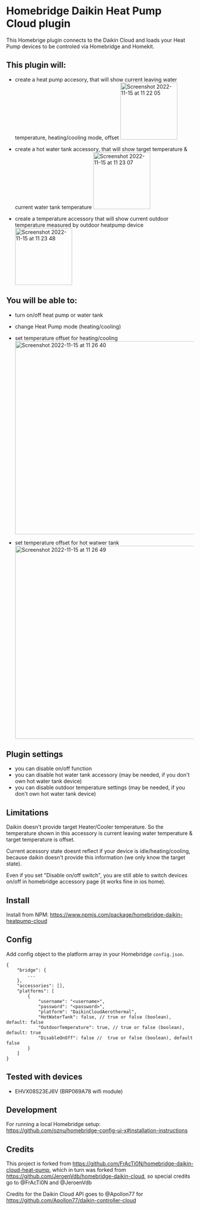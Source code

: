 # Homebridge Daikin Heat Pump Cloud plugin

This Homebrige plugin connects to the Daikin Cloud and loads your Heat Pump devices to be controled via Homebridge and Homekit.

## This plugin will:

- create a heat pump accesory, that will show current leaving water temperature, heating/cooling mode, offset
  <img width="153" alt="Screenshot 2022-11-15 at 11 22 05" src="https://user-images.githubusercontent.com/26749550/201895772-97cf8ca8-c2ca-4a08-95bc-e88596de1d0b.png">

- create a hot water tank accessory, that will show target temperature & current water tank temperature
  <img width="153" alt="Screenshot 2022-11-15 at 11 23 07" src="https://user-images.githubusercontent.com/26749550/201895872-c3c1de6b-9b40-4a07-a438-1de0a6677127.png">

- create a temperature accessory that will show current outdoor temperature measured by outdoor heatpump device
  <img width="153" alt="Screenshot 2022-11-15 at 11 23 48" src="https://user-images.githubusercontent.com/26749550/201895841-03c68c3c-ca34-4077-bcd3-d6f68a79f553.png">

## You will be able to:

- turn on/off heat pump or water tank
- change Heat Pump mode (heating/cooling)
- set temperature offset for heating/cooling
  <img width="519" alt="Screenshot 2022-11-15 at 11 26 40" src="https://user-images.githubusercontent.com/26749550/201896356-a945dc66-0a86-47a6-a6e6-b25d5f68ff35.png">

- set temperature offset for hot watwer tank
  <img width="519" alt="Screenshot 2022-11-15 at 11 26 49" src="https://user-images.githubusercontent.com/26749550/201896462-fc711f25-8fd6-4ca6-90a5-d3230b1a841e.png">

## Plugin settings

- you can disable on/off function
- you can disable hot water tank accessory (may be needed, if you don't own hot water tank device)
- you can disable outdoor temperature settings (may be needed, if you don't own hot water tank device)

## Limitations

Daikin doesn't provide target Heater/Cooler temperature. So the temperature shown in this accessory is current leaving water temperature & target temperature is offset.

Current acessory state doesnt reflect if your device is idle/heating/cooling, because daikin doesn't provide this information (we only know the target state).

Even if you set "Disable on/off switch", you are still able to switch devices on/off in homebridge accessory page (it works fine in ios home).

## Install

Install from NPM: https://www.npmjs.com/package/homebridge-daikin-heatpump-cloud

## Config

Add config object to the platform array in your Homebridge `config.json`.

```
{
    "bridge": {
        ...
    },
    "accessories": [],
    "platforms": [
        {
            "username": "<username>",
            "password": "<password>",
            "platform": "DaikinCloudAerothermal",
            "HotWaterTank": false, // true or false (boolean), default: false
            "OutdoorTemperature": true, // true or false (boolean), default: true
            "DisableOnOff": false //  true or false (boolean), default false
        }
    ]
}
```

## Tested with devices

- EHVX08S23EJ6V (BRP069A78 wifi module)

## Development

For running a local Homebridge setup: https://github.com/oznu/homebridge-config-ui-x#installation-instructions

## Credits

This project is forked from https://github.com/FrAcTi0N/homebridge-daikin-cloud-heat-pump, which in turn was forked from https://github.com/JeroenVdb/homebridge-daikin-cloud, so special credits go to @FrAcTi0N and @JeroenVdb

Credits for the Daikin Cloud API goes to @Apollon77 for https://github.com/Apollon77/daikin-controller-cloud
